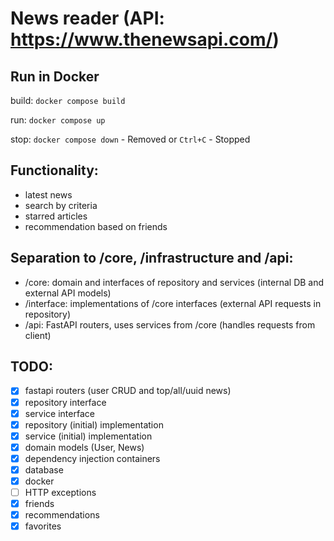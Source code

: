 # News reader (API: https://www.thenewsapi.com/)

## Run in Docker

build: `docker compose build`

run: `docker compose up`

stop: `docker compose down` - Removed or `Ctrl+C` - Stopped

## Functionality:
- latest news
- search by criteria
- starred articles
- recommendation based on friends

## Separation to /core, /infrastructure and /api:
- /core: domain and interfaces of repository and services (internal DB and external API models)
- /interface: implementations of /core interfaces (external API requests in repository)
- /api: FastAPI routers, uses services from /core (handles requests from client)

## TODO:
- [x] fastapi routers (user CRUD and top/all/uuid news)
- [x] repository interface
- [x] service interface
- [x] repository (initial) implementation
- [x] service (initial) implementation
- [x] domain models (User, News)
- [x] dependency injection containers
- [x] database
- [x] docker
- [ ] HTTP exceptions
- [x] friends
- [x] recommendations
- [x] favorites